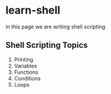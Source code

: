 # learn-shell

in this page we are writing shell scripting

Shell Scripting Topics
----------------------
1. Printing
2. Variables
3. Functions
4. Conditions
5. Loops